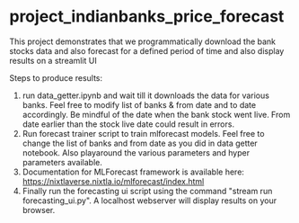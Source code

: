 # project_indianbanks_price_forecast
This project demonstrates that we programmatically download the bank stocks data and also forecast for a defined period of time and also display results on a streamlit UI

Steps to produce results:
1. run data_getter.ipynb and wait till it downloads the data for various banks. Feel free to modify list of banks & from date and to date accordingly. Be mindful of the date when the bank stock went live. From date earlier than the stock live date could result in errors.
2. Run forecast trainer script to train mlforecast models. Feel free to change the list of banks and from date as you did in data getter notebook. Also playaround the various parameters and hyper parameters available.
3. Documentation for MLForecast framework is available here: https://nixtlaverse.nixtla.io/mlforecast/index.html
4. Finally run the forecasting ui script using the command "stream run forecasting_ui.py". A localhost webserver will display results on your browser.
